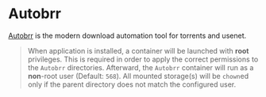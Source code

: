 # Autobrr

[Autobrr](https://github.com/autobrr/autobrr) is the modern download automation tool for torrents and usenet.

> When application is installed, a container will be launched with **root** privileges.
> This is required in order to apply the correct permissions to the `Autobrr` directories.
> Afterward, the `Autobrr` container will run as a **non**-root user (Default: `568`).
> All mounted storage(s) will be `chown`ed only if the parent directory does not match the configured user.
